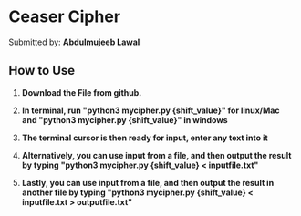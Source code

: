 # Ceaser Cipher 

Submitted by: **Abdulmujeeb Lawal**



## How to Use


1. **Download the File from github.**

2. **In terminal, run "python3 mycipher.py {shift_value}" for linux/Mac and "python3 mycipher.py {shift_value}" in windows**

3. **The terminal cursor is then ready for input, enter any text into it**

4. **Alternatively, you can use input from a file, and then output the result by typing "python3 mycipher.py {shift_value} < inputfile.txt"**

5. **Lastly, you can use input from a file, and then output the result in another file by typing "python3 mycipher.py {shift_value} < inputfile.txt > outputfile.txt"**




